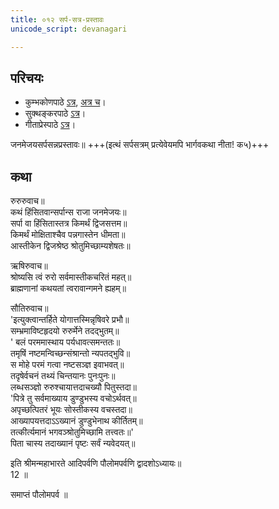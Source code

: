 ```yaml
---
title: ०१२ सर्प-सत्र-प्रस्तावः
unicode_script: devanagari

---
```

## परिचयः
- कुम्भकोणपाठे [ऽत्र](https://archive.org/details/mahAbhArata-kumbhakoNam/page/n369), [अत्र च](https://sanskritdocuments.org/mirrors/mahabharata/mbhK/mahabharata-k-01-sa.html)।
- सुक्थङ्करपाठे [ऽत्र](http://bombay.indology.info/mahabharata/text/UD/MBh01.txt)।
- गीताप्रेस्पाठे [ऽत्र](https://archive.org/stream/mahabharata01ramauoft#page/564/mode/2up)।

जनमेजयसर्पसन्नप्रस्तावः॥ 
+++(इत्थं सर्पसत्रम् प्रत्येवेयमपि भार्गवकथा नीता! क५)+++  

## कथा

रुरुरुवाच॥  
कथं हिंसितवान्सर्पान्स राजा जनमेजयः॥  
सर्पा वा हिंसितास्तत्र किमर्थं द्विजसत्तम॥  
किमर्थं मोक्षिताश्चैव पन्नगास्तेन धीमता॥  
आस्तीकेन द्विजश्रेष्ठ श्रोतुमिच्छाम्यशेषतः॥  

ऋषिरुवाच॥  
श्रोष्यसि त्वं रुरो सर्वमास्तीकचरितं महत्॥  
ब्राह्मणानां कथयतां त्वरावान्गमने ह्यहम्॥  

सौतिरुवाच॥  
'इत्युक्त्वान्तर्हिते योगात्तस्मिन्नृषिवरे प्रभौ॥  
सम्भ्रमाविष्टहृदयो रुरुर्मेने तदद्भुतम्॥  
' बलं परममास्थाय पर्यधावत्समन्ततः॥  
तमृषिं नष्टमन्विच्छन्संश्रान्तो न्यपतद्भुवि॥  
स मोहे परमं गत्वा नष्टसञ्ज्ञ इवाभवत्॥  
तदृषेर्वचनं तथ्यं चिन्तयानः पुनःपुनः॥  
लब्धसञ्ज्ञो रुरुश्चायात्तदाचख्यौ पितुस्तदा॥  
'पित्रे तु सर्वमाख्याय डुण्डुभस्य वचोऽर्थवत्॥  
अपृच्छत्पितरं भूयः सोस्तीकस्य वचस्तदा॥  
आख्यापयत्तदाऽऽख्यानं डुण्डुभेनाथ कीर्तितम्॥  
तत्कीर्त्यमानं भगवञ्श्रोतुमिच्छामि तत्त्वतः॥'  
पिता चास्य तदाख्यानं पृष्टः सर्वं न्यवेदयत्॥ 

इति श्रीमन्महाभारते आदिपर्वणि पौलोमपर्वणि द्वादशोऽध्यायः॥  
12 ॥  

समाप्तं पौलोमपर्व ॥  